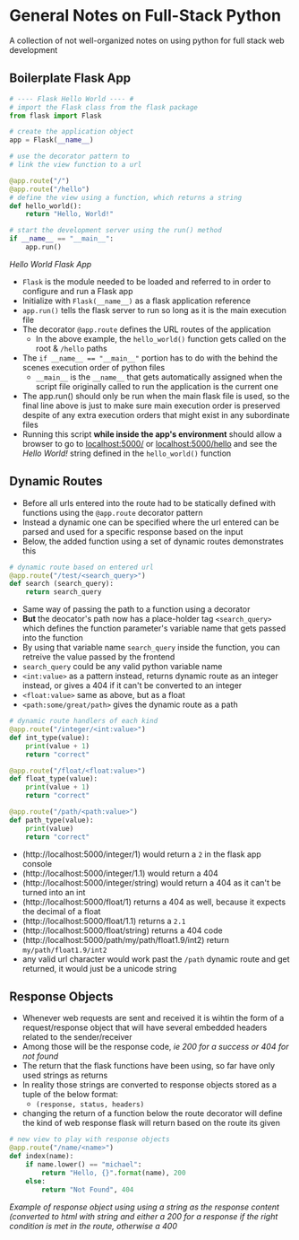 # General Notes on Full-Stack Python
A collection of not well-organized notes on using python for full stack web development


## Boilerplate Flask App

```python
# ---- Flask Hello World ---- #
# import the Flask class from the flask package
from flask import Flask

# create the application object
app = Flask(__name__)

# use the decorator pattern to
# link the view function to a url

@app.route("/")
@app.route("/hello")
# define the view using a function, which returns a string
def hello_world():
	return "Hello, World!"

# start the development server using the run() method
if __name__ == "__main__":
	app.run()
```
*Hello World Flask App*

- `Flask` is the module needed to be loaded and referred to in order to configure and run a Flask app
- Initialize with `Flask(__name__)` as a flask application reference
- `app.run()` tells the flask server to run so long as it is the main execution file
- The decorator `@app.route` defines the URL routes of the application
	- In the above example, the `hello_world()` function gets called on the root & `/hello` paths
- The `if __name__ == "__main__"` portion has to do with the behind the scenes execution order of python files
	- `__main__` is the `__name__` that gets automatically assigned when the script file originally called to run the application is the current one
- The app.run() should only be run when the main flask file is used, so the final line above is just to make sure main execution order is preserved despite of any extra execution orders that might exist in any subordinate files
- Running this script **while inside the app's environment** should allow a browser to go to [localhost:5000/](http://localhost:5000/) or [localhost:5000/hello](http://localhost:5000/hello) and see the *Hello World!* string defined in the `hello_world()` function

## Dynamic Routes

- Before all urls entered into the route had to be statically defined with functions using the `@app.route` decorator pattern
- Instead a dynamic one can be specified where the url entered can be parsed and used for a specific response based on the input
- Below, the added function using a set of dynamic routes demonstrates this

```python
# dynamic route based on entered url
@app.route("/test/<search_query>")
def search (search_query):
    return search_query
```

- Same way of passing the path to a function using a decorator
- **But** the deocator's path now has a place-holder tag `<search_query>` which defines the function parameter's variable name that gets passed into the function
- By using that variable name `search_query` inside the function, you can retreive the value passed by the frontend
- `search_query` could be any valid python variable name
- `<int:value>` as a pattern instead, returns dynamic route as an integer instead, or gives a 404 if it can't be converted to an integer
- `<float:value>` same as above, but as a float
- `<path:some/great/path>` gives the dynamic route as a path

```python
# dynamic route handlers of each kind
@app.route("/integer/<int:value>")
def int_type(value):
    print(value + 1)
    return "correct"

@app.route("/float/<float:value>")
def float_type(value):
    print(value + 1)
    return "correct"

@app.route("/path/<path:value>")
def path_type(value):
    print(value)
    return "correct"
```

- (http://localhost:5000/integer/1) would return a `2` in the flask app console
- (http://localhost:5000/integer/1.1) would return a 404
- (http://localhost:5000/integer/string) would return a 404 as it can't be turned into an int
- (http://localhost:5000/float/1) returns a 404 as well, because it expects the decimal of a float
- (http://localhost:5000/float/1.1) returns a `2.1`
- (http://localhost:5000/float/string) returns a 404 code
- (http://localhost:5000/path/my/path/float1.9/int2) return `my/path/float1.9/int2`
- 	any valid url character would work past the `/path` dynamic route and get returned, it would just be a unicode string


## Response Objects
- Whenever web requests are sent and received it is wihtin the form of a request/response object that will have several embedded headers related to the sender/receiver
- Among those will be the response code, *ie 200 for a success or 404 for not found*
- The return that the flask functions have been using, so far have only used strings as returns
- In reality those strings are converted to response objects stored as a tuple of the below format:
	- `(response, status, headers)`
- changing the return of a function below the route decorator will define the kind of web response flask will return based on the route its given
```python
# new view to play with response objects
@app.route("/name/<name>")
def index(name):
    if name.lower() == "michael":
        return "Hello, {}".format(name), 200
    else:
        return "Not Found", 404
```
*Example of response object using using a string as the response content (converted to html with string and either a 200 for a response if the right condition is met in the route, otherwise a 400*


